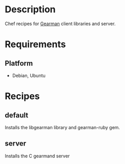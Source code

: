 # Description

Chef recipes for [Gearman](http://gearman.org) client libraries and server.

# Requirements

## Platform

* Debian, Ubuntu

# Recipes

## default

Installs the libgearman library and gearman-ruby gem.

## server

Installs the C gearmand server
